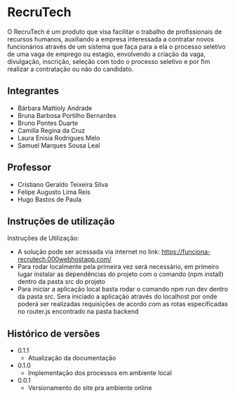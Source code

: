 # RecruTech

O RecruTech é um produto que visa facilitar o trabalho de profissionais de recursos humanos, auxiliando a empresa interessada a contratar novos funcionários através de um sistema que faça para a ela o processo seletivo de uma vaga de emprego ou estagio, envolvendo a criação da vaga, divulgação, inscrição, seleção com todo o processo seletivo e por fim realizar a contratação ou não do candidato.

## Integrantes

* Bárbara Mattioly Andrade
* Bruna Barbosa Portilho Bernardes
* Bruno Pontes Duarte
* Camilla Regina da Cruz
* Laura Enísia Rodrigues Melo
* Samuel Marques Sousa Leal

## Professor

* Cristiano Geraldo Teixeira Silva
* Felipe Augusto Lima Reis
* Hugo Bastos de Paula

## Instruções de utilização

Instruções de Utilização:
- A solução pode ser acessada via internet no link: https://funciona-recrutech.000webhostapp.com/
- Para rodar localmente pela primeira vez será necessário, em primeiro lugar instalar as dependências do projeto com o comando (npm install) dentro da pasta src do projeto
- Para iniciar a aplicação local basta rodar o comando npm run dev dentro da pasta src. Sera iniciado a aplicação através do localhost por onde poderá ser realizadas requisições de acordo com as rotas especificadas no router.js encontrado na pasta backend

## Histórico de versões

* 0.1.1
    * Atualização da documentação 
* 0.1.0
    * Implementação dos processos em ambiente local
* 0.0.1
    * Versionamento do site pra ambiente online
